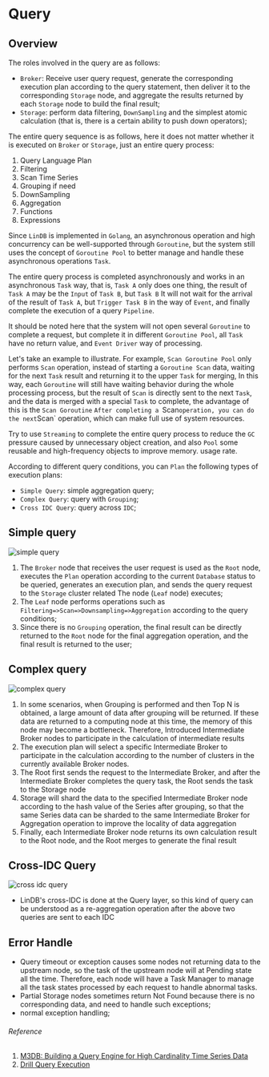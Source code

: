 # Query

## Overview

The roles involved in the query are as follows:
- `Broker`: Receive user query request, generate the corresponding execution plan according to the query statement, then deliver it to the corresponding `Storage` node, and aggregate the results returned by each `Storage` node to build the final result;
- `Storage`: perform data filtering, `DownSampling` and the simplest atomic calculation (that is, there is a certain ability to push down operators);

The entire query sequence is as follows, here it does not matter whether it is executed on `Broker` or `Storage`, just an entire query process:
1. Query Language Plan
2. Filtering
3. Scan Time Series
4. Grouping if need
5. DownSampling
6. Aggregation
7. Functions
8. Expressions

Since `LinDB` is implemented in `Golang`, an asynchronous operation and high concurrency can be well-supported through `Goroutine`, but the system still uses the concept of `Goroutine Pool` to better manage and handle these asynchronous operations `Task`.

The entire query process is completed asynchronously and works in an asynchronous `Task` way, that is, `Task A` only does one thing, the result of `Task A` may be the `Input` of `Task B`, but `Task B` It will not wait for the arrival of the result of `Task A`, but `Trigger Task B` in the way of `Event`, and finally complete the execution of a query `Pipeline`.

It should be noted here that the system will not open several `Goroutine` to complete a request, but complete it in different `Goroutine Pool`, all `Task` have no return value, and `Event Driver` way of processing.

Let's take an example to illustrate. For example, `Scan Goroutine Pool` only performs `Scan` operation, instead of starting a `Goroutine Scan` data, waiting for the next `Task` result and returning it to the upper `Task` for merging, In this way, each `Goroutine` will still have waiting behavior during the whole processing process, but the result of `Scan` is directly sent to the next `Task`, and the data is merged with a special `Task` to complete, the advantage of this is the `Scan Goroutine` `After completing a `Scan` operation, you can do the next `Scan` operation, which can make full use of system resources.

Try to use `Streaming` to complete the entire query process to reduce the `GC` pressure caused by unnecessary object creation, and also `Pool` some reusable and high-frequency objects to improve memory. usage rate.

According to different query conditions, you can `Plan` the following types of execution plans:
- `Simple Query`: simple aggregation query;
- `Complex Query`: query with `Grouping`;
- `Cross IDC Query`: query across `IDC`;

## Simple query

![simple query](@images/design/simple_query.png)

1. The `Broker` node that receives the user request is used as the `Root` node, executes the `Plan` operation according to the current `Database` status to be queried, generates an execution plan, and sends the query request to the `Storage` cluster related The node (`Leaf` node) executes;
2. The `Leaf` node performs operations such as `Filtering=>Scan=>Downsampling=>Aggregation` according to the query conditions;
3. Since there is no `Grouping` operation, the final result can be directly returned to the `Root` node for the final aggregation operation, and the final result is returned to the user;

## Complex query

![complex query](@images/design/complex_query.png)

1. In some scenarios, when Grouping is performed and then Top N is obtained, a large amount of data after grouping will be returned. If these data are returned to a computing node at this time, the memory of this node may become a bottleneck. Therefore, Introduced Intermediate Broker nodes to participate in the calculation of intermediate results
2. The execution plan will select a specific Intermediate Broker to participate in the calculation according to the number of clusters in the currently available Broker nodes.
3. The Root first sends the request to the Intermediate Broker, and after the Intermediate Broker completes the query task, the Root sends the task to the Storage node
4. Storage will shard the data to the specified Intermediate Broker node according to the hash value of the Series after grouping, so that the same Series data can be sharded to the same Intermediate Broker for Aggregation operation to improve the locality of data aggregation
5. Finally, each Intermediate Broker node returns its own calculation result to the Root node, and the Root merges to generate the final result

## Cross-IDC Query


![cross idc query](@images/design/cross_idc_query.png)

- LinDB's cross-IDC is done at the Query layer, so this kind of query can be understood as a re-aggregation operation after the above two queries are sent to each IDC

## Error Handle

- Query timeout or exception causes some nodes not returning data to the upstream node, so the task of the upstream node will at Pending state all the time. Therefore, each node will have a Task Manager to manage all the task states processed by each request to handle abnormal tasks.
- Partial Storage nodes sometimes return Not Found because there is no corresponding data, and need to handle such exceptions;
- normal exception handling;

###### Reference
1. [M3DB: Building a Query Engine for High Cardinality Time Series Data](https://eng.uber.com/billion-data-point-challenge/)
2. [Drill Query Execution](https://drill.apache.org/docs/drill-query-execution/)
